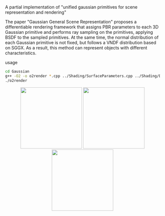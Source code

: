 A partial implementation of "unified gaussian primitives for scene representation and rendering"

The paper "Gaussian General Scene Representation" proposes a differentiable rendering framework that assigns PBR parameters to each 3D Gaussian primitive and performs ray sampling on the primitives, applying BSDF to the sampled primitives. At the same time, the normal distribution of each Gaussian primitive is not fixed, but follows a VNDF distribution based on SGGX. As a result, this method can represent objects with different characteristics.

usage
```bash
cd Gaussian
g++ -O2 -o o2render *.cpp ../Shading/SurfaceParameters.cpp ../Shading/Disney.cpp ../Shading/Fresnel.cpp ../Shading/Ggx.cpp ../MathLib/*.cpp ../SystemLib/MemoryAllocation.cpp -I../ -I/home/qinhaoran/libs/include -L/home/qinhaoran/libs/lib -lfcl -lccd -lcnpy -lz --std=c++11 -pthread
./o2render
```

<p align="center">
  <img src="https://github.com/user-attachments/assets/edb5b2b9-2117-46d9-a257-5409e5803735" width="200">
  <img src="https://github.com/user-attachments/assets/24eb121f-de21-4bdf-93fd-3bcb628a812f" width="200">
  <img src="https://github.com/user-attachments/assets/0f12d1b9-ac65-4014-b629-513618cfcb41" width="200">
</p>
